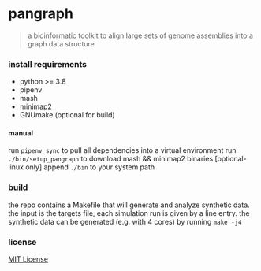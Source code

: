 # pangraph

> a bioinformatic toolkit to align large sets of genome assemblies into a graph data structure

### install requirements

- python >= 3.8
- pipenv
- mash
- minimap2
- GNUmake (optional for build)

#### manual
run `pipenv sync` to pull all dependencies into a virtual environment
run `./bin/setup_pangraph` to download mash && minimap2 binaries [optional-linux only]
append `./bin` to your system path

### build

the repo contains a Makefile that will generate and analyze synthetic data.
the input is the targets file, each simulation run is given by a line entry.
the synthetic data can be generated (e.g. with 4 cores) by running `make -j4`

### license

[MIT License](LICENSE)
